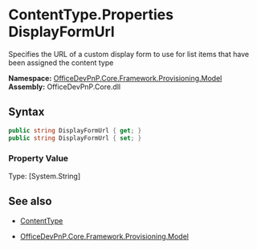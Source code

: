 # ContentType.Properties DisplayFormUrl
Specifies the URL of a custom display form to use for list items that have been assigned the content type  

**Namespace:** [OfficeDevPnP.Core.Framework.Provisioning.Model](OfficeDevPnP.Core.Framework.Provisioning.Model.md)  
**Assembly:** OfficeDevPnP.Core.dll  
## Syntax
```C#
public string DisplayFormUrl { get; }
public string DisplayFormUrl { set; }
```

### Property Value
Type: [System.String] 

## See also
- [ContentType](ContentType.md) 

- [OfficeDevPnP.Core.Framework.Provisioning.Model](OfficeDevPnP.Core.Framework.Provisioning.Model.md)
